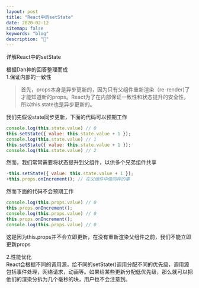 ```yaml
---
layout: post
title: "React中的setState"
date: 2020-02-12
sitemap: false
keywords: "blog"
description: "🚀"
---
```


详解React中的setState

根据Dan神的回答整理而成  
1.保证内部的一致性
> 首先，props本身是异步更新的，因为只有父组件重新渲染（re-render)了才能知道新的props。React为了在内部保证一致性和状态提升的安全性，所以this.state也是异步更新的。

我们先假设state同步更新，下面的代码可以预期工作
```javascript
console.log(this.state.value) // 0
this.setState({ value: this.state.value + 1 });
console.log(this.state.value) // 1
this.setState({ value: this.state.value + 1 });
console.log(this.state.value) // 2
```
然而，我们常常需要将状态提升到父组件，以供多个兄弟组件共享
```javascript
-this.setState({ value: this.state.value + 1 });
+this.props.onIncrement(); // 在父组件中做同样的事
```
然而下面的代码不会预期工作
```javascript
console.log(this.props.value) // 0
this.props.onIncrement();
console.log(this.props.value) // 0
this.props.onIncrement();
console.log(this.props.value) // 0
```
这是因为this.props并不会立即更新，在没有重新渲染父组件之前，我们不能立即更新props

2.性能优化  
React会根据不同的调用源，给不同的setState()调用分配不同的优先级，调用源包括事件处理，网络请求，动画等。如果给某些更新分配低优先级，那么就可以把他们的渲染分拆为几个毫秒的块，用户也不会注意到。
